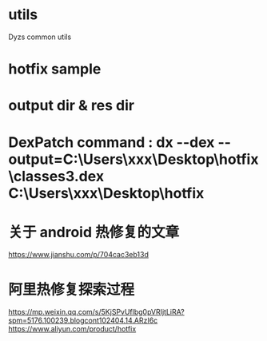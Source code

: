 # utils
Dyzs common utils

# hotfix sample
#                    output dir & res dir
# DexPatch command : dx --dex --output=C:\Users\xxx\Desktop\hotfix\classes3.dex C:\Users\xxx\Desktop\hotfix

# 关于 android 热修复的文章
https://www.jianshu.com/p/704cac3eb13d

# 阿里热修复探索过程
https://mp.weixin.qq.com/s/5KjSPvUflbg0pVRIjtLiRA?spm=5176.100239.blogcont102404.14.ARzI6c
https://www.aliyun.com/product/hotfix
